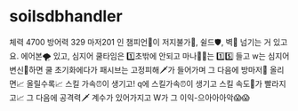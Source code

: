 # soilsdbhandler
체력 4700 방어력 329 마저201 인 챔피언👤이 저지불가🚫, 쉴드🛡, 벽🧱 넘기는 거 있고요. 에어본🌪 있고, 심지어 쿨타임은 1️⃣초밖에 안되고 마나🧙‍♂️는 1️⃣5️⃣ 들고 w는 심지어 변신💫하면 쿨 초기화에다가 패시브는 고정피해🗡가 들어가며 그 다음에 방마저🥋 올리면📈 올릴수록📈 스킬 가속⏰이 생기고! q에 스킬가속⏰이 생기고 스킬 속도🚀가 빨라지고📈 그 다음에 공격력🗡 계수가 있어가지고 W가 그 이익-으아아아악😱😱


